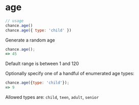 # age

```js
// usage
chance.age()
chance.age({ type: 'child' })
```

Generate a random age

```js
chance.age();
=> 45
```

Default range is between 1 and 120

Optionally specify one of a handful of enumerated age types:

```js
chance.age({type: 'child'});
=> 9
```

Allowed types are: `child`, `teen`, `adult`, `senior`
